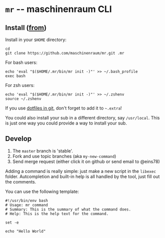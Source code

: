 # `mr` -- maschinenraum CLI

## Install ([from](https://github.com/37signals/sub#install-your-sub))

Install in your `$HOME` directory:

    cd
    git clone https://github.com/maschinenraum/mr.git .mr

For bash users:

    echo 'eval "$($HOME/.mr/bin/mr init -)"' >> ~/.bash_profile
    exec bash

For zsh users:

    echo 'eval "$($HOME/.mr/bin/mr init -)"' >> ~/.zshenv
    source ~/.zshenv

If you use [dotfiles in git](http://dotfiles.github.com), don't forget to add it to `~.extra`!

You could also install your sub in a different directory, say `/usr/local`. This is just one way you could provide a way to install your sub.


## Develop

1. The `master` branch is 'stable'. 
2. Fork and use topic branches (aka `my-new-command`)
3. Send merge request (either click it on github or send email to @eins78)

Adding a command is really simple: just make a new script in the `libexec` folder.
Autcompletion and built-in help is all handled by the tool, just fill out the comments.

You can use the following template:

```shell
#!/usr/bin/env bash
# Usage: mr command
# Summary: This is the summary of what the command does.
# Help: This is the help text for the command.

set -e

echo "Hello World"
```
